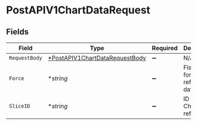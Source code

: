# PostAPIV1ChartDataRequest


## Fields

| Field                                                                                      | Type                                                                                       | Required                                                                                   | Description                                                                                |
| ------------------------------------------------------------------------------------------ | ------------------------------------------------------------------------------------------ | ------------------------------------------------------------------------------------------ | ------------------------------------------------------------------------------------------ |
| `RequestBody`                                                                              | [*PostAPIV1ChartDataRequestBody](../../models/operations/postapiv1chartdatarequestbody.md) | :heavy_minus_sign:                                                                         | N/A                                                                                        |
| `Force`                                                                                    | **string*                                                                                  | :heavy_minus_sign:                                                                         | Flag to force refresh data.                                                                |
| `SliceID`                                                                                  | **string*                                                                                  | :heavy_minus_sign:                                                                         | ID of the Chart to be refreshed.                                                           |